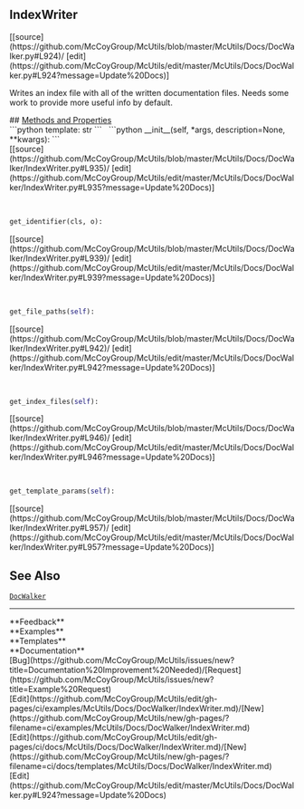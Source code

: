 ## <a id="McUtils.McUtils.Docs.DocWalker.IndexWriter">IndexWriter</a> 

<div class="docs-source-link" markdown="1">
[[source](https://github.com/McCoyGroup/McUtils/blob/master/McUtils/Docs/DocWalker.py#L924)/
[edit](https://github.com/McCoyGroup/McUtils/edit/master/McUtils/Docs/DocWalker.py#L924?message=Update%20Docs)]
</div>

Writes an index file with all of the
written documentation files.
Needs some work to provide more useful info by default.







<div class="collapsible-section">
 <div class="collapsible-section collapsible-section-header" markdown="1">
## <a class="collapse-link" data-toggle="collapse" href="#methods" markdown="1"> Methods and Properties</a> <a class="float-right" data-toggle="collapse" href="#methods"><i class="fa fa-chevron-down"></i></a>
 </div>
 <div class="collapsible-section collapsible-section-body collapse show" id="methods" markdown="1">
 ```python
template: str
```
<a id="McUtils.McUtils.Docs.DocWalker.IndexWriter.__init__" class="docs-object-method">&nbsp;</a> 
```python
__init__(self, *args, description=None, **kwargs): 
```
<div class="docs-source-link" markdown="1">
[[source](https://github.com/McCoyGroup/McUtils/blob/master/McUtils/Docs/DocWalker/IndexWriter.py#L935)/
[edit](https://github.com/McCoyGroup/McUtils/edit/master/McUtils/Docs/DocWalker/IndexWriter.py#L935?message=Update%20Docs)]
</div>


<a id="McUtils.McUtils.Docs.DocWalker.IndexWriter.get_identifier" class="docs-object-method">&nbsp;</a> 
```python
get_identifier(cls, o): 
```
<div class="docs-source-link" markdown="1">
[[source](https://github.com/McCoyGroup/McUtils/blob/master/McUtils/Docs/DocWalker/IndexWriter.py#L939)/
[edit](https://github.com/McCoyGroup/McUtils/edit/master/McUtils/Docs/DocWalker/IndexWriter.py#L939?message=Update%20Docs)]
</div>


<a id="McUtils.McUtils.Docs.DocWalker.IndexWriter.get_file_paths" class="docs-object-method">&nbsp;</a> 
```python
get_file_paths(self): 
```
<div class="docs-source-link" markdown="1">
[[source](https://github.com/McCoyGroup/McUtils/blob/master/McUtils/Docs/DocWalker/IndexWriter.py#L942)/
[edit](https://github.com/McCoyGroup/McUtils/edit/master/McUtils/Docs/DocWalker/IndexWriter.py#L942?message=Update%20Docs)]
</div>


<a id="McUtils.McUtils.Docs.DocWalker.IndexWriter.get_index_files" class="docs-object-method">&nbsp;</a> 
```python
get_index_files(self): 
```
<div class="docs-source-link" markdown="1">
[[source](https://github.com/McCoyGroup/McUtils/blob/master/McUtils/Docs/DocWalker/IndexWriter.py#L946)/
[edit](https://github.com/McCoyGroup/McUtils/edit/master/McUtils/Docs/DocWalker/IndexWriter.py#L946?message=Update%20Docs)]
</div>


<a id="McUtils.McUtils.Docs.DocWalker.IndexWriter.get_template_params" class="docs-object-method">&nbsp;</a> 
```python
get_template_params(self): 
```
<div class="docs-source-link" markdown="1">
[[source](https://github.com/McCoyGroup/McUtils/blob/master/McUtils/Docs/DocWalker/IndexWriter.py#L957)/
[edit](https://github.com/McCoyGroup/McUtils/edit/master/McUtils/Docs/DocWalker/IndexWriter.py#L957?message=Update%20Docs)]
</div>
 </div>
</div>










## See Also
[`DocWalker`](/DocWalker.md)

---


<div markdown="1" class="text-secondary">
<div class="container">
  <div class="row">
   <div class="col" markdown="1">
**Feedback**   
</div>
   <div class="col" markdown="1">
**Examples**   
</div>
   <div class="col" markdown="1">
**Templates**   
</div>
   <div class="col" markdown="1">
**Documentation**   
</div>
   <div class="col" markdown="1">
   
</div>
   <div class="col" markdown="1">
   
</div>
   <div class="col" markdown="1">
   
</div>
</div>
  <div class="row">
   <div class="col" markdown="1">
[Bug](https://github.com/McCoyGroup/McUtils/issues/new?title=Documentation%20Improvement%20Needed)/[Request](https://github.com/McCoyGroup/McUtils/issues/new?title=Example%20Request)   
</div>
   <div class="col" markdown="1">
[Edit](https://github.com/McCoyGroup/McUtils/edit/gh-pages/ci/examples/McUtils/Docs/DocWalker/IndexWriter.md)/[New](https://github.com/McCoyGroup/McUtils/new/gh-pages/?filename=ci/examples/McUtils/Docs/DocWalker/IndexWriter.md)   
</div>
   <div class="col" markdown="1">
[Edit](https://github.com/McCoyGroup/McUtils/edit/gh-pages/ci/docs/McUtils/Docs/DocWalker/IndexWriter.md)/[New](https://github.com/McCoyGroup/McUtils/new/gh-pages/?filename=ci/docs/templates/McUtils/Docs/DocWalker/IndexWriter.md)   
</div>
   <div class="col" markdown="1">
[Edit](https://github.com/McCoyGroup/McUtils/edit/master/McUtils/Docs/DocWalker.py#L924?message=Update%20Docs)   
</div>
   <div class="col" markdown="1">
   
</div>
   <div class="col" markdown="1">
   
</div>
   <div class="col" markdown="1">
   
</div>
</div>
</div>
</div>